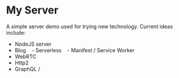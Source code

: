 # My Server

A simple server demo used for trying new technology. Current ideas include:
- NodeJS server
- Blog
   - Serverless
   - Manifest / Service Worker
- WebRTC
- Http2
- GraphQL /